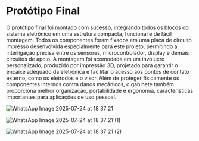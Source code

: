 # Protótipo Final 

O protótipo final foi montado com sucesso, integrando todos os blocos do sistema eletrônico em uma estrutura compacta, funcional e de fácil montagem. Todos os componentes foram fixados em uma placa de circuito impresso desenvolvida especialmente para este projeto, permitindo a interligação precisa entre os sensores, microcontrolador, display e demais circuitos de apoio. A montagem foi acomodada em um invólucro personalizado, produzido por impressão 3D, projetado para garantir o encaixe adequado da eletrônica e facilitar o acesso aos pontos de contato externo, como os eletrodos e o visor. Além de proteger fisicamente os componentes internos contra danos mecânicos, o gabinete também proporciona melhor organização, portabilidade e ergonomia, características importantes para aplicações de uso pessoal. 

![WhatsApp Image 2025-07-24 at 18 37 21](https://github.com/user-attachments/assets/3ce153de-7a94-4afd-b9f3-15ea325fdbf5)

![WhatsApp Image 2025-07-24 at 18 37 21 (1)](https://github.com/user-attachments/assets/c31cf551-e2f8-4443-801d-62e12a0b4d89)

![WhatsApp Image 2025-07-24 at 18 37 21 (2)](https://github.com/user-attachments/assets/4e52a6ca-7a14-4cec-9a63-69e2d920476b)

